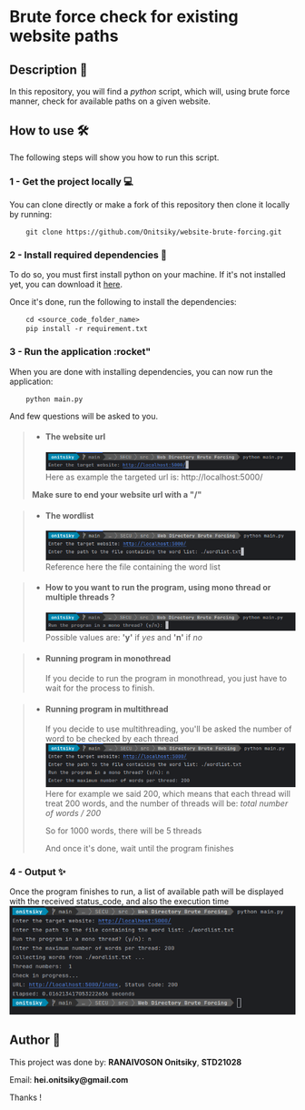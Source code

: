 # Brute force check for existing website paths

## Description :scroll:
In this repository, you will find a _python_ script, which will, using
brute force manner, check for available paths on a given website.

## How to use :hammer_and_wrench:
The following steps will show you how to run this script.

### 1 - Get the project locally :computer:
You can clone directly or make a fork of this repository then clone it locally by running:
```shell
    git clone https://github.com/Onitsiky/website-brute-forcing.git
```

### 2 - Install required dependencies :wrench:
To do so, you must first install python on your machine. If it's not installed yet, you can download it 
[here](https://www.python.org/downloads/).

Once it's done, run the following to install the dependencies:
```shell
    cd <source_code_folder_name>
    pip install -r requirement.txt
```

### 3 - Run the application :rocket"
When you are done with installing dependencies, you can now run the application:

```shell
    python main.py
```

And few questions will be asked to you.
> - #### The website url
>   ![img.png](images/website_url.png)
>   Here as example the targeted url is: http://localhost:5000/
>   
>  __Make sure to end your website url with a "/"__ 

> - #### The wordlist
>   ![img.png](images/wordlist_path.png)
>   Reference here the file containing the word list

> - #### How to you want to run the program, using mono thread or multiple threads ?
>   ![img.png](images/thread.png)
>   Possible values are: __'y'__ if _yes_ and __'n'__ if _no_

> - #### Running program in monothread
>   If you decide to run the program in monothread, you just have to wait for the process to finish.

> - #### Running program in multithread
>   If you decide to use multithreading, you'll be asked the number of word to be checked by each thread
>   ![img.png](images/multi_thread.png)
>   Here for example we said 200, which means that each thread will treat 200 words, and the number of threads
>   will be: _total number of words / 200_
>   
>   So for 1000 words, there will be 5 threads
> 
>   And once it's done, wait until the program finishes

### 4 - Output :sparkles:
Once the program finishes to run, a list of available path will be displayed with the received status_code,
and also the execution time
![img.png](output.png)

## Author :boy:
This project was done by: __RANAIVOSON Onitsiky__, __STD21028__

Email: __hei.onitsiky@gmail.com__

Thanks !
